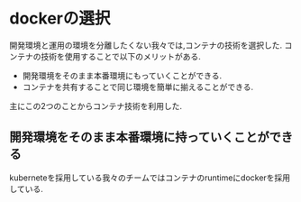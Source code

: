 # dockerの選択

開発環境と運用の環境を分離したくない我々では,コンテナの技術を選択した. 
コンテナの技術を使用することで以下のメリットがある.  

- 開発環境をそのまま本番環境にもっていくことができる.
- コンテナを共有することで同じ環境を簡単に揃えることができる.

主にこの2つのことからコンテナ技術を利用した.

## 開発環境をそのまま本番環境に持っていくことができる  
kuberneteを採用している我々のチームではコンテナのruntimeにdockerを採用している.  


